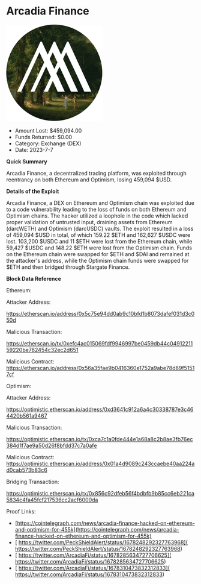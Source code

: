 # Arcadia Finance
![Arcadia Finance](/rektimages/Arcadia-Finance.png)
- Amount Lost: $459,094.00
- Funds Returned: $0.00
- Category: Exchange (DEX)
- Date: 2023-7-7

**Quick Summary**

Arcadia Finance, a decentralized trading platform, was exploited through reentrancy on both Ethereum and Optimism, losing 459,094 $USD.

  


 **Details of the Exploit**

Arcadia Finance, a DEX on Ethereum and Optimism chain was exploited due to a code vulnerability leading to the loss of funds on both Ethereum and Optimism chains. The hacker utilized a loophole in the code which lacked proper validation of untrusted input, draining assets from Ethereum (darcWETH) and Optimism (darcUSDC) vaults. The exploit resulted in a loss of 459,094 $USD in total, of which 159.22 $ETH and 162,627 $USDC were lost. 103,200 $USDC and 11 $ETH were lost from the Ethereum chain, while 59,427 $USDC and 148.22 $ETH were lost from the Optimism chain. Funds on the Ethereum chain were swapped for $ETH and $DAI and remained at the attacker's address, while the Optimism chain funds were swapped for $ETH and then bridged through Stargate Finance.

  


 **Block Data Reference**

Ethereum:

Attacker Address:

https://etherscan.io/address/0x5c75e94dd0ab9c10bfd1b8073dafef031d3c050d

Malicious Transaction:

https://etherscan.io/tx/0xefc4ac015069fdf9946997be0459db44c0491221159220be782454c32ec2d651

Malicious Contract:  
https://etherscan.io/address/0x56a35fae9b0416360e1752a9abe78d89f51517cf

  


Optimism:

Attacker Address:

https://optimistic.etherscan.io/address/0xd3641c912a6a4c30338787e3c464420b561a9467

Malicious Transaction:

https://optimistic.etherscan.io/tx/0xca7c1a0fde444e1a68a8c2b8ae3fb76ec384d1f7ae9a50d26f8bfdd37c7a0afe

Malicious Contract:  
https://optimistic.etherscan.io/address/0x01a4d9089c243ccaebe40aa224ad0cab573b83c6

Bridging Transaction:

https://optimistic.etherscan.io/tx/0x856c92dfeb56f4bdbfb9b85cc6eb221ca5834c4fa45fcf217536cc2acf6000da


Proof Links:
- [https://cointelegraph.com/news/arcadia-finance-hacked-on-ethereum-and-optimism-for-455k](https://cointelegraph.com/news/arcadia-finance-hacked-on-ethereum-and-optimism-for-455k)
- [ https://twitter.com/PeckShieldAlert/status/1678248292327763968]( https://twitter.com/PeckShieldAlert/status/1678248292327763968)
- [ https://twitter.com/ArcadiaFi/status/1678285634727706625]( https://twitter.com/ArcadiaFi/status/1678285634727706625)
- [ https://twitter.com/ArcadiaFi/status/1678310473832312833]( https://twitter.com/ArcadiaFi/status/1678310473832312833)


